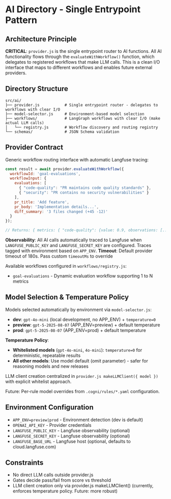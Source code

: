 # AI Directory - Single Entrypoint Pattern

## Architecture Principle
**CRITICAL**: `provider.js` is the single entrypoint router to AI functions. All AI functionality flows through the `evaluateWithWorkflow()` function, which delegates to registered workflows that make LLM calls. This is a clean I/O interface that maps to different workflows and enables future external providers.

## Directory Structure
```
src/ai/
├── provider.js           # Single entrypoint router - delegates to workflows with clear I/O
├── model-selector.js     # Environment-based model selection
├── workflows/            # LangGraph workflows with clear I/O (make actual LLM calls)
│   └── registry.js       # Workflow discovery and routing registry
└── schemas/              # JSON Schema validation
```

## Provider Contract
Generic workflow routing interface with automatic Langfuse tracing:
```javascript
const result = await provider.evaluateWithWorkflow({
  workflowId: 'goal-evaluations',
  workflowInput: {
    evaluations: [
      { "code-quality": "PR maintains code quality standards" },
      { "security": "PR contains no security vulnerabilities" }
    ],
    pr_title: 'Add feature',
    pr_body: 'Implementation details...',
    diff_summary: '3 files changed (+45 -12)'
  }
});

// Returns: { metrics: { "code-quality": {value: 0.9, observations: [...]}, "security": {value: 1.0, observations: [...]} }, summary: "...", provenance: {} }
```

**Observability**: All AI calls automatically traced to Langfuse when `LANGFUSE_PUBLIC_KEY` and `LANGFUSE_SECRET_KEY` are configured. Traces tagged with environment based on `APP_ENV`.
**Timeout**: Default provider timeout of 180s. Pass custom `timeoutMs` to override

Available workflows configured in `workflows/registry.js`:
- `goal-evaluations` - Dynamic evaluation workflow supporting 1 to N metrics

## Model Selection & Temperature Policy
Models selected automatically by environment via `model-selector.js`:
- **dev**: `gpt-4o-mini` (local development, no APP_ENV) + `temperature=0`
- **preview**: `gpt-5-2025-08-07` (APP_ENV=preview) + default temperature
- **prod**: `gpt-5-2025-08-07` (APP_ENV=prod) + default temperature

**Temperature Policy**: 
- **Whitelisted models** (`gpt-4o-mini`, `4o-mini`): `temperature=0` for deterministic, repeatable results
- **All other models**: Use model default (omit parameter) - safer for reasoning models and new releases

LLM client creation centralized in `provider.js makeLLMClient({ model })` with explicit whitelist approach.

Future: Per-rule model overrides from `.cogni/rules/*.yaml` configuration.

## Environment Configuration
- `APP_ENV=preview|prod` - Environment detection (dev is default)
- `OPENAI_API_KEY` - Provider credentials
- `LANGFUSE_PUBLIC_KEY` - Langfuse observability (optional)
- `LANGFUSE_SECRET_KEY` - Langfuse observability (optional)
- `LANGFUSE_BASE_URL` - Langfuse host (optional, defaults to cloud.langfuse.com)

## Constraints
- No direct LLM calls outside provider.js
- Gates decide pass/fail from score vs threshold
- LLM client creation only via provider.js makeLLMClient() (currently, enforces temperature policy. Future: more robust)